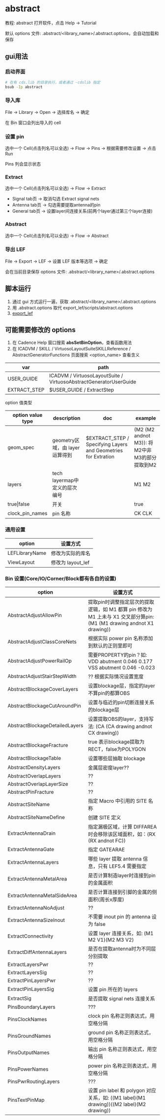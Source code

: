 
# abstract

教程: abstract 打开软件，点击 Help -> Tutorial

默认 options 文件: .abstract/<library_name>/.abstract.options，会自动加载和保存

## gui用法

### 启动界面

```sh
# 在有 cds.lib 的目录执行，或者通过 -cdslib 指定
bsub -Ip abstract
```

### 导入库

File -> Library -> Open -> 选择库名 -> 确定

在 Bin 窗口会列出导入的 cell

### 设置 pin

选中一个 Cell(点击列名可以全选) -> Flow -> Pins -> 根据需要修改设置 -> 点击Run

Pins 列会显示状态

### Extract

选中一个 Cell(点击列名可以全选) -> Flow -> Extract

* Signal tab页 -> 取消勾选 Extract signal nets
* Antenna tab页 -> 勾选需要提取antenna的pin
* General tab页 -> 设置layer间连接关系(前两个layer通过第三个layer连接)

### Abstract

选中一个 Cell(点击列名可以全选) -> Flow -> Abstract

### 导出 LEF

File -> Export -> LEF -> 设置 LEF 版本等选项 -> 确定

会在当前目录保存 options 文件: .abstract/<library_name>/.abstract.options

## 脚本运行

1. 通过 gui 方式运行一遍，获取 .abstract/<library_name>/.abstract.options
2. 用 .abstract.options 取代 export_lef/scripts/abstract.options
3. [export_lef](./export_lef/README.md)

## 可能需要修改的 options

1. 在 Cadence Help 窗口搜索 **absSetBinOption**，查看函数用法
2. 在 ICADVM / SKILL / VirtuosoLayoutSuiteSKILLReference / AbstractGeneratorFunctions 页面搜索 <option_name> 查看含义

|var | path
|- |-
|USER_GUIDE     | ICADVM / VirtuosoLayoutSuite / VirtuosoAbstractGeneratorUserGuide
|EXTRACT_STEP   | $USER_GUIDE / ExtractStep

option 值类型

|option value type | description | doc | example
|- |- |- |-
|geom_spec         | geometry区域，由 layer 运算得到 | $EXTRACT_STEP / Specifying Layers and Geometries for Extration | (M2 (M2 andnot M3)): 将M2中非M3的部分提取到M2
|layers            | tech layermap中定义的层次编号  |   | M1 M2
|true\|false       | 开关 | | true
|clock_pin_names   | pin 名称 | | CK CLK

### 通用设置

|option | 设置方式
|- |-
|LEFLibraryName | 修改为实际的库名
|ViewLayout     | 修改为 layout_lef

### Bin 设置(Core/IO/Corner/Block都有各自的设置)

|option | 设置方式
|- |-
|AbstractAdjustAllowPin         | 提取pin时调整指定层次的提取逻辑，如 M1 都算 pin 修改为 M1 上未与 X1 交叉部分算pin: (M1 (M1 drawing andnot X1 drawing))
|AbstractAdjustClassCoreNets    | 根据实际 power pin 名称添加到默认的正则里即可
|AbstractAdjustPowerRailOp      | 需要PROPERTY的pin？如: VDD abutment 0.046 0.177 VSS abutment 0.046 -0.023
|AbstractAdjustStairStepWidth   | ?? 根据实际情况设置宽度
|AbstractBlockageCoverLayers    | 设置blockage层，指定的layer不算pin的都算OBS
|AbstractBlockageCutAroundPin   | 设置与临近的pin切断连接关系的blockage层
|AbstractBlockageDetailedLayers | 设置提取OBS的layer，支持写法: (CA (CA drawing andnot CX drawing))
|AbstractBlockageFracture       | true 表示blockage提取为 RECT，false为POLYGON
|AbstractBlockageTable          | 设置哪些层抽取 blockage
|AbstractDensityLayers          | 金属层密度layer??
|AbstractOverlapLayers          | ??
|AbstractOverlapLayerSize       | ??
|AbstractPinFracture            | ??
|AbstractSiteName               | 指定 Macro 中引用的 SITE 名称
|AbstractSiteNameDefine         | 创建 SITE 定义
|ExtractAntennaDrain            | 指定漏极区域，计算 DIFFAREA 时会移除该区域面积，如：(RX (RX andnot FC))
|ExtractAntennaGate             | 指定 GATEARAE
|ExtractAntennaLayers           | 哪些 layer 提取 antenna 信息，只有 LEF5.4 需要指定
|ExtractAntennaMetalArea        | 是否计算制造layer时连接到pin的金属面积
|ExtractAntennaMetalSideArea    | 是否计算连接到引脚的金属的侧面积(周长x厚度)
|ExtractAntennaNoAdjust         | ??
|ExtractAntennaSizeInout        | 不需要 inout pin 的 antenna 设为 false
|ExtractConnectivity            | 设置 layer 连接关系，如: (M1 M2 V1)(M2 M3 V2)
|ExtractDiffAntennaLayers       | 是否在提取antenna时为不同层分别提取
|ExtractLayersPwr               | ??
|ExtractLayersSig               | ??
|ExtractPinLayersPwr            | ??
|ExtractPinLayersSig            | 设置 pin 所在的 layers
|ExtractSig                     | 是否提取 signal nets 连接关系
|PinsBoundaryLayers             | ???
|PinsClockNames                 | clock pin 名称正则表达式，用空格分隔
|PinsGroundNames                | ground pin 名称正则表达式，用空格分隔
|PinsOutputNames                | 输出 pin 名称正则表达式，用空格分隔
|PinsPowerNames                 | power pin 名称正则表达式，用空格分隔
|PinsPwrRoutingLayers           | ???
|PinsTextPinMap                 | 设置 pin label 和 polygon 对应关系，如: ((M1 label)(M1 drawing))((M2 label)(M2 drawing))
